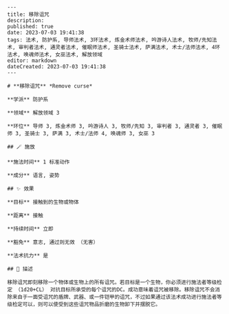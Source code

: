
    ---
    title: 移除诅咒
    description: 
    published: true
    date: 2023-07-03 19:41:38
    tags: 法术, 防护系, 导师法术, 3环法术, 炼金术师法术, 吟游诗人法术, 牧师/先知法术, 审判者法术, 通灵者法术, 催眠师法术, 圣骑士法术, 萨满法术, 术士/法师法术, 4环法术, 唤魂师法术, 女巫法术, 解放领域
    editor: markdown
    dateCreated: 2023-07-03 19:41:38
    ---

    # **移除诅咒** *Remove curse*

    **学派** 防护系 

    **领域** 解放领域 3

    **环位** 导师 3, 炼金术师 3, 吟游诗人 3, 牧师/先知 3, 审判者 3, 通灵者 3, 催眠师 3, 圣骑士 3, 萨满 3, 术士/法师 4, 唤魂师 3, 女巫 3

    ## 🪄 施放

    **施法时间** 1 标准动作

    **成分** 语言, 姿势

    ## ✨ 效果 

    **目标** 接触到的生物或物体 

    **距离** 接触  

    **持续时间** 立即 

    **豁免** 意志, 通过则无效 （无害）

    **法术抗力** 是

    ## 📖 描述

    移除诅咒即刻移除一个物体或生物上的所有诅咒。若目标是一个生物，你必须进行施法者等级检定 （1d20+CL） 对抗目标所承受的每个诅咒的DC。成功意味着诅咒被移除。移除诅咒不会消除来自于一面受诅咒的盾牌、武器、或一件铠甲的诅咒，不过如果通过该法术成功进行施法者等级检定可以，则可以使受到这些诅咒物品折磨的生物卸下并摆脱它。
    